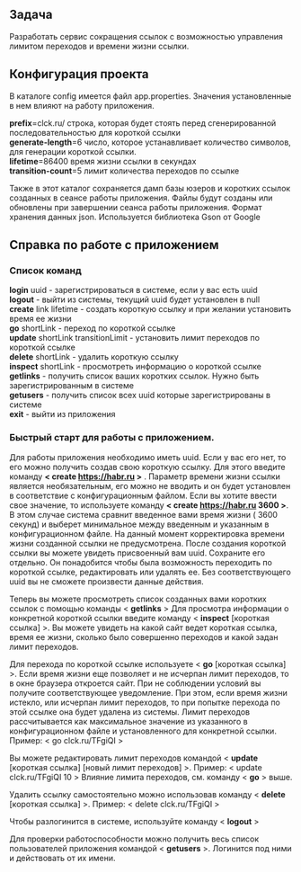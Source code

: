 ## Задача
Разработать сервис сокращения ссылок с возможностью управления лимитом переходов и времени жизни ссылки.

## Конфигурация проекта
В каталоге config имеется файл app.properties. Значения установленные в нем влияют на работу приложения.

**prefix**=clck.ru/ строка, которая будет стоять перед сгенерированной последовательностью для короткой ссылки  
**generate-length**=6  число, которое устанавливает количество символов, для генерации короткой ссылки.   
**lifetime**=86400 время жизни ссылки в секундах  
**transition-count**=5  лимит количества переходов по ссылке  

Также в этот каталог сохраняется дамп базы юзеров и коротких ссылок созданных в сеансе работы приложения.
Файлы будут созданы или обновлены при завершении сеанса работы приложения. Формат хранения данных json.
Используется библиотека Gson от Google

## Справка по работе с приложением
### Список команд
**login** uuid - зарегистрироваться в системе, если у вас есть uuid  
**logout** - выйти из системы, текущий uuid будет установлен в null  
**create** link lifetime - создать короткую ссылку и при желании установить время ее жизни  
**go** shortLink - переход по короткой ссылке  
**update** shortLink transitionLimit - установить лимит переходов по короткой ссылке     
**delete** shortLink - удалить короткую ссылку  
**inspect** shortLink - просмотреть информацию о короткой ссылке  
**getlinks** - получить список ваших коротких ссылок. Нужно быть зарегистрированным в системе     
**getusers** - получить список всех uuid которые зарегистрированы в системе  
**exit** - выйти из приложения

### Быстрый старт для работы с приложением. 
Для работы приложения необходимо иметь uuid. Если у вас его нет, то его можно получить создав свою короткую ссылку.
Для этого введите команду **< create https://habr.ru >** . Параметр времени жизни ссылки является необязательным, его можно не
вводить и он будет установлен в соответствие с конфигурационным файлом. Если вы хотите ввести свое значение, то используете
команду **< create https://habr.ru 3600 >**. В этом случае система сравнит введенное вами время жизни ( 3600 секунд) и выберет минимальное
между введенным и указанным в конфигурационном файле. На данный момент корректировка времени жизни созданной ссылки не предусмотрена.
После создания короткой ссылки вы можете увидеть присвоенный вам uuid. Сохраните его отдельно. Он понадобится чтобы была
возможность переходить по короткой ссылке, редактировать или удалять ее. Без соответствующего uuid вы не сможете произвести данные действия.

Теперь вы можете просмотреть список созданных вами коротких ссылок с помощью команды < **getlinks** >
Для просмотра информации о конкретной короткой ссылки введите команду < **inspect** [короткая ссылка] >. Вы можете увидеть на какой
сайт ведет короткая ссылка, время ее жизни, сколько было совершенно переходов и какой задан лимит переходов.

Для перехода по короткой ссылке используете < **go** [короткая ссылка] >. Если время жизни еще позволяет и не исчерпан лимит
переходов, то в окне браузера откроется сайт. При не соблюдении условий вы получите соответствующее уведомление. При этом, если
время жизни истекло, или исчерпан лимит переходов, то при попытке перехода по этой ссылке она будет удалена из системы. Лимит переходов рассчитывается как
максимальное значение из указанного в конфигурационном файле и установленного для конкретной ссылки. Пример: < go clck.ru/TFgiQI >

Вы можете редактировать лимит переходов командой < **update** [короткая ссылка] [новый лимит переходов] >. Пример: < update clck.ru/TFgiQI 10 >
Влияние лимита переходов, см. команду < **go** > выше.

Удалить ссылку самостоятельно можно использовав команду < **delete** [короткая ссылка] >. Пример: < delete clck.ru/TFgiQI >

Чтобы разлогинится в системе, используйте команду < **logout** >

Для проверки работоспособности можно получить весь список пользователей приложения командой < **getusers** >. Логинится под ними
и действовать от их имени.





